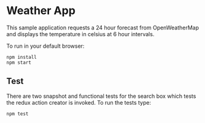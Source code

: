 # Weather App

This sample application requests a 24 hour forecast from OpenWeatherMap and displays the temperature in celsius at
6 hour intervals.

To run in your default browser:

```
npm install
npm start
```

## Test

There are two snapshot and functional tests for the search box which tests the redux action creator is invoked. To run
the tests type:

```
npm test
```
